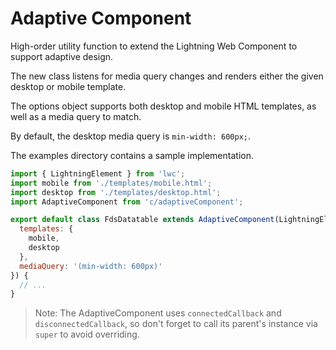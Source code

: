 # Adaptive Component

High-order utility function to extend the Lightning Web Component to support adaptive design.

The new class listens for media query changes and renders either the given desktop or mobile template.

The options object supports both desktop and mobile HTML templates, as well as a media query to match.

By default, the desktop media query is `min-width: 600px;`.

The examples directory contains a sample implementation.

```js
import { LightningElement } from 'lwc';
import mobile from './templates/mobile.html';
import desktop from './templates/desktop.html';
import AdaptiveComponent from 'c/adaptiveComponent';

export default class FdsDatatable extends AdaptiveComponent(LightningElement, {
  templates: {
    mobile,
    desktop
  },
  mediaQuery: '(min-width: 600px)'
}) {
  // ...
}
```

> Note: The AdaptiveComponent uses `connectedCallback` and `disconnectedCallback`, so don't forget to call its parent's instance via `super` to avoid overriding.
